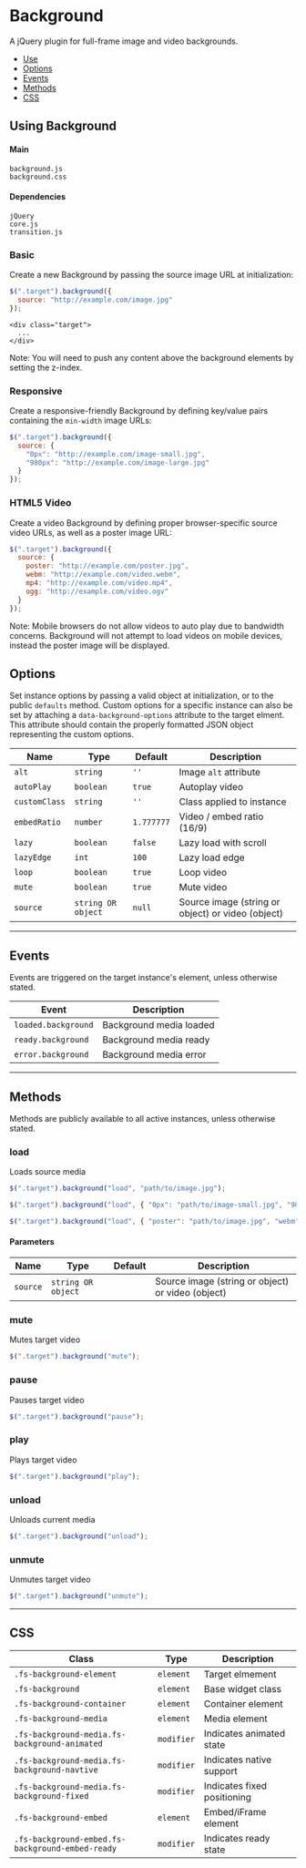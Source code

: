 # Background

A jQuery plugin for full-frame image and video backgrounds.

<!-- HEADER END -->

<!-- NAV START -->

* [Use](#use)
* [Options](#options)
* [Events](#events)
* [Methods](#methods)
* [CSS](#css)

<!-- NAV END -->

<!-- DEMO BUTTON -->

<a name="use"></a>

## Using Background


#### Main

```markup
background.js
background.css
```


#### Dependencies

```markup
jQuery
core.js
transition.js
```

### Basic

Create a new Background by passing the source image URL at initialization:

```javascript
$(".target").background({
  source: "http://example.com/image.jpg"
});
```

```markup
<div class="target">
  ...
</div>
```

Note: You will need to push any content above the background elements by setting the z-index.

### Responsive

Create a responsive-friendly Background by defining key/value pairs containing the `min-width` image URLs:


```javascript
$(".target").background({
  source: {
    "0px": "http://example.com/image-small.jpg",
    "980px": "http://example.com/image-large.jpg"
  }
});
```

### HTML5 Video

Create a video Background by defining proper browser-specific source video URLs, as well as a poster image URL:

```javascript
$(".target").background({
  source: {
    poster: "http://example.com/poster.jpg",
    webm: "http://example.com/video.webm",
    mp4: "http://example.com/video.mp4",
    ogg: "http://example.com/video.ogv"
  }
});
```

Note: Mobile browsers do not allow videos to auto play due to bandwidth concerns. Background will not attempt to load videos on mobile devices, instead the poster image will be displayed.

<!-- ### YouTube Video

Create a YouTube video Background by passing the YouTube embed URL as the source. If you do not define a poster, the YouTube thumbnail will be used:

```javascript
$(".target").background({
  source: {
    poster: "http://example.com/poster.jpg",
    video: "//www.youtube.com/embed/VIDEO_ID"
  }
});
``` -->



<a name="options"></a>

## Options

Set instance options by passing a valid object at initialization, or to the public `defaults` method. Custom options for a specific instance can also be set by attaching a `data-background-options` attribute to the target elment. This attribute should contain the properly formatted JSON object representing the custom options.

| Name | Type | Default | Description |
| --- | --- | --- | --- |
| `alt` | `string` | `''` | Image `alt` attribute |
| `autoPlay` | `boolean` | `true` | Autoplay video |
| `customClass` | `string` | `''` | Class applied to instance |
| `embedRatio` | `number` | `1.777777` | Video / embed ratio (16/9) |
| `lazy` | `boolean` | `false` | Lazy load with scroll |
| `lazyEdge` | `int` | `100` | Lazy load edge |
| `loop` | `boolean` | `true` | Loop video |
| `mute` | `boolean` | `true` | Mute video |
| `source` | `string OR object` | `null` | Source image (string or object) or video (object) |

<hr>
<a name="events"></a>

## Events

Events are triggered on the target instance's element, unless otherwise stated.

| Event | Description |
| --- | --- |
| `loaded.background` | Background media loaded |
| `ready.background` | Background media ready |
| `error.background` | Background media error |

<hr>
<a name="methods"></a>

## Methods

Methods are publicly available to all active instances, unless otherwise stated.

### load

Loads source media

```javascript
$(".target").background("load", "path/to/image.jpg");
```
```javascript
$(".target").background("load", { "0px": "path/to/image-small.jpg", "980px": "path/to/image-large.jpg" });
```
```javascript
$(".target").background("load", { "poster": "path/to/image.jpg", "webm": "path/to/video.webm", "mp4": "path/to/video.mp4", "ogg": "path/to/video.ogv" });
```

#### Parameters

| Name | Type | Default | Description |
| --- | --- | --- | --- |
| `source` | `string OR object` | &nbsp; | Source image (string or object) or video (object) |

### mute

Mutes target video

```javascript
$(".target").background("mute");
```

### pause

Pauses target video

```javascript
$(".target").background("pause");
```

### play

Plays target video

```javascript
$(".target").background("play");
```

### unload

Unloads current media

```javascript
$(".target").background("unload");
```

### unmute

Unmutes target video

```javascript
$(".target").background("unmute");
```

<hr>
<a name="css"></a>

## CSS

| Class | Type | Description |
| --- | --- | --- |
| `.fs-background-element` | `element` | Target elmement |
| `.fs-background` | `element` | Base widget class |
| `.fs-background-container` | `element` | Container element |
| `.fs-background-media` | `element` | Media element |
| `.fs-background-media.fs-background-animated` | `modifier` | Indicates animated state |
| `.fs-background-media.fs-background-navtive` | `modifier` | Indicates native support |
| `.fs-background-media.fs-background-fixed` | `modifier` | Indicates fixed positioning |
| `.fs-background-embed` | `element` | Embed/iFrame element |
| `.fs-background-embed.fs-background-embed-ready` | `modifier` | Indicates ready state |


